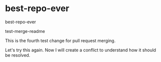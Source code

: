 # best-repo-ever
best-repo-ever

test-merge-readme

This is the fourth test change for pull request merging.


Let's try this again. Now I will create a conflict to understand how it should be resolved.

